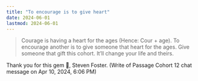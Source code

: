 ```yaml
---
title: "To encourage is to give heart"
date: 2024-06-01
lastmod: 2024-06-01
---
```


> Courage is having a heart for the ages (Hence: Cour + age). To encourage another is to give someone that heart for the ages. Give someone that gift this cohort. It’ll change your life and theirs.

Thank you for this gem 💎, Steven Foster. (Write of Passage Cohort 12 chat message on Apr 10, 2024, 6:06 PM) 
